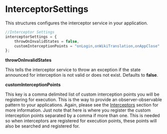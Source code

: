 # InterceptorSettings

This structures configures the interceptor service in your application.

```js
//Interceptor Settings
interceptorSettings = {
	throwOnInvalidStates = false,
	customInterceptionPoints = "onLogin,onWikiTranslation,onAppClose"
};
```

**throwOnInvalidStates**

This tells the interceptor service to throw an exception if the state announced for interception is not valid or does not exist. Defaults to **false**.

**customInterceptionPoints**

This key is a comma delimited list of custom interception points you will be registering for execution. This is the way to provide an observer-observable pattern to your applications. Again, please see the [Interceptors](../../interceptors/interceptors.md) section for more information. Just note that here is where you register the custom interception points separated by a comma if more than one. This is needed so when interceptors are registered for execution points, these points will also be searched and registered for.







